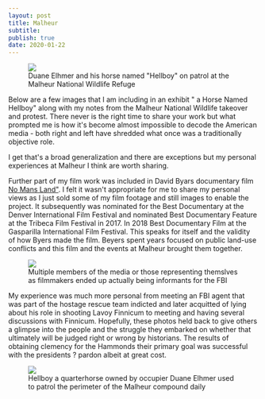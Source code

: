 ```yaml
---
layout: post
title: Malheur
subtitle: 
publish: true
date: 2020-01-22  
---
```


<figure>
<img src="https://jonkalev.s3-us-west-2.amazonaws.com/DSCF3957-Malheur-Hellboy-dip.jpg">
<figcaption> Duane Elhmer and his horse named "Hellboy" on patrol at the Malheur National Wildlife Refuge</figcaption>
</figure>

Below are a few images that I am including in an exhibit " a Horse Named Hellboy"  along with my notes from the Malheur National Wildlife takeover and protest.
There never is the right time to share your work but what prompted me is how it's become almost impossible to decode the American media - both right and left have shredded what once was a traditionally objective role.

 I get that's a broad generalization and there are exceptions but my personal experiences at Malheur I think are worth sharing.
 <p>
Further part of my film work was included in David Byars documentary film <a href="https://www.amazon.com/No-Mans-Land-Steve-Grasty/dp/B075RS7ZCY">No Mans Land"</a>. I felt it wasn't appropriate for me to share my personal views as I just sold some of my film footage and still images to enable the project.
 It subsequently was nominated for the Best Documentary at the Denver International Film Festival and nominated Best Documentary Feature at the Tribeca Film Festival in 2017. In 2018 Best Documentary Film at the Gasparilla International Film Festival.
 This speaks for itself and the validity of how Byers made the film.
 Beyers spent years focused on public land-use conflicts and this film and the events at Malheur brought them together.

<p>
<figure>
<img src="https://jonkalev.s3-us-west-2.amazonaws.com/20200113_malheur-01.jpg">
<figcaption>Multiple members of the media or those representing themslves as filmmakers ended up actually being informants for the FBI</figcaption>
</figure>
<p>

My experience was much more personal from meeting an FBI agent that was part of the hostage rescue team indicted and later acquitted of lying about his role in shooting Lavoy Finnicum to meeting and having several discussions with Finnicum. Hopefully, these photos held back to give others a glimpse into the people and the struggle they embarked on whether that ultimately will be judged right or wrong by historians. The results of obtaining clemency for the Hammonds their primary goal was successful with the presidents ? pardon albeit at great cost.




<figure>
<img src="https://jonkalev.s3-us-west-2.amazonaws.com/DSCF3982-Malhuer-Hellboy-dip2.jpg">
<figcaption> Hellboy a quarterhorse owned by occupier Duane Elhmer used to patrol the perimeter of the Malheur compound daily</figcaption>
</figure>




